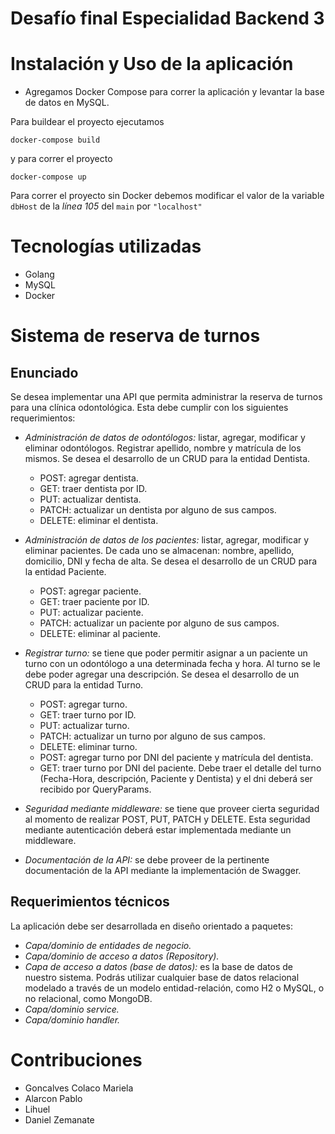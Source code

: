 # Desafío final Especialidad Backend 3

# Instalación y Uso de la aplicación

- Agregamos Docker Compose para correr la aplicación y levantar la base de datos en MySQL.

Para buildear el proyecto ejecutamos

```
docker-compose build
```
y para correr el proyecto

```
docker-compose up
```
Para correr el proyecto sin Docker debemos modificar el valor de la variable `dbHost` de la _línea 105_ del `main` por `"localhost"`

# Tecnologías utilizadas

- Golang
- MySQL
- Docker

# Sistema de reserva de turnos

## Enunciado

Se desea implementar una API que permita administrar la reserva de turnos para una clínica
odontológica. Esta debe cumplir con los siguientes requerimientos:

- *Administración de datos de odontólogos:* listar, agregar, modificar y eliminar odontólogos. Registrar apellido, nombre y matrícula de los mismos. Se desea el desarrollo de un CRUD para la entidad Dentista.
  - POST: agregar dentista.
  - GET: traer dentista por ID.
  - PUT: actualizar dentista.
  - PATCH: actualizar un dentista por alguno de sus campos.
  - DELETE: eliminar el dentista.
 
- *Administración de datos de los pacientes:* listar, agregar, modificar y eliminar pacientes. De cada uno se almacenan: nombre, apellido, domicilio, DNI y fecha de alta. Se desea el desarrollo de un CRUD para la entidad Paciente.
  - POST: agregar paciente.
  - GET: traer paciente por ID.
  - PUT: actualizar paciente.
  - PATCH: actualizar un paciente por alguno de sus campos.
  - DELETE: eliminar al paciente.
 
- *Registrar turno:* se tiene que poder permitir asignar a un paciente un turno con un odontólogo a una determinada fecha y hora. Al turno se le debe poder agregar una descripción. Se desea el desarrollo de un CRUD para la entidad Turno.
  - POST: agregar turno.
  - GET: traer turno por ID.
  - PUT: actualizar turno.
  - PATCH: actualizar un turno por alguno de sus campos.
  - DELETE: eliminar turno.
  - POST: agregar turno por DNI del paciente y matrícula del dentista.
  - GET: traer turno por DNI del paciente. Debe traer el detalle del turno (Fecha-Hora, descripción, Paciente y Dentista) y el dni deberá ser recibido por QueryParams.
 
- *Seguridad mediante middleware:* se tiene que proveer cierta seguridad al momento de realizar POST, PUT, PATCH y DELETE. Esta seguridad mediante autenticación deberá estar implementada mediante un middleware.

- *Documentación de la API:* se debe proveer de la pertinente documentación de la API mediante la implementación de Swagger.

## Requerimientos técnicos

La aplicación debe ser desarrollada en diseño orientado a paquetes:
- *Capa/dominio de entidades de negocio.*
- *Capa/dominio de acceso a datos (Repository).*
- *Capa de acceso a datos (base de datos):* es la base de datos de nuestro sistema. Podrás utilizar cualquier base de datos relacional modelado a través de un modelo entidad-relación, como H2 o MySQL, o no relacional, como MongoDB.
- *Capa/dominio service.*
- *Capa/dominio handler.*

# Contribuciones

- Goncalves Colaco Mariela		
- Alarcon Pablo		
- Lihuel		
- Daniel Zemanate
		
